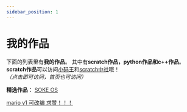 ```yaml
---
sidebar_position: 1
---
```


# 我的作品

下面的列表里有**我的作品**。
其中有**scratch作品，python作品和c++作品**。
**scratch作品**可以访问[小码王](https://world.xiaomawang.com/w/person/project/all/3298235)和[scratch中社](https://scratch-cn.cn)哦！*（点击即可访问，首页也可访问）*


**精选作品：**
[SOKE OS](https://world.xiaomawang.com/community/main/compose/HjjH666J)

[mario v1 可改编 求赞！！！](https://world.xiaomawang.com/community/main/compose/ialZ666J)
